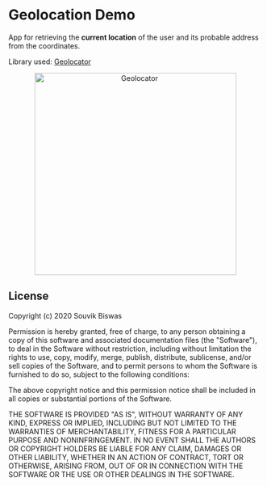 # Geolocation Demo

App for retrieving the **current location** of the user and its probable address from the coordinates.

Library used: [Geolocator](https://pub.dev/packages/geolocator)

<p align="center">
  <img width="400" src="https://github.com/sbis04/top_flutter_libraries/raw/master/geolocation_demo/screenshot/geolocator.png" alt="Geolocator"/>
</p>

## License

Copyright (c) 2020 Souvik Biswas

Permission is hereby granted, free of charge, to any person obtaining a copy
of this software and associated documentation files (the "Software"), to deal
in the Software without restriction, including without limitation the rights
to use, copy, modify, merge, publish, distribute, sublicense, and/or sell
copies of the Software, and to permit persons to whom the Software is
furnished to do so, subject to the following conditions:

The above copyright notice and this permission notice shall be included in all
copies or substantial portions of the Software.

THE SOFTWARE IS PROVIDED "AS IS", WITHOUT WARRANTY OF ANY KIND, EXPRESS OR
IMPLIED, INCLUDING BUT NOT LIMITED TO THE WARRANTIES OF MERCHANTABILITY,
FITNESS FOR A PARTICULAR PURPOSE AND NONINFRINGEMENT. IN NO EVENT SHALL THE
AUTHORS OR COPYRIGHT HOLDERS BE LIABLE FOR ANY CLAIM, DAMAGES OR OTHER
LIABILITY, WHETHER IN AN ACTION OF CONTRACT, TORT OR OTHERWISE, ARISING FROM,
OUT OF OR IN CONNECTION WITH THE SOFTWARE OR THE USE OR OTHER DEALINGS IN THE
SOFTWARE.
